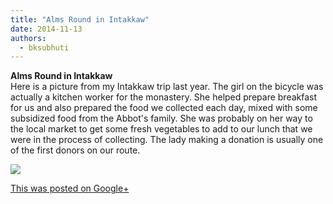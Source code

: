 ```yaml
---
title: "Alms Round in Intakkaw"
date: 2014-11-13
authors: 
  - bksubhuti
---
```


**Alms Round in Intakkaw**  
Here is a picture from my Intakkaw trip last year. The girl on the bicycle was actually a kitchen worker for the monastery. She helped prepare breakfast for us and also prepared the food we collected each day, mixed with some subsidized food from the Abbot's family. She was probably on her way to the local market to get some fresh vegetables to add to our lunch that we were in the process of collecting. The lady making a donation is usually one of the first donors on our route.﻿

![](https://lh3.googleusercontent.com/-LbhESRdF7dM/VGQjy1GfwtI/AAAAAAAAKn8/GTM2HBqUYG0/w506-h750/14%2B-%2B1)

[This was posted on Google+](https://plus.google.com/+BhikkhuSubhuti/posts/cmrqojHzn75)
